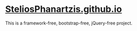 # [SteliosPhanartzis.github.io](https://steliosphanartzis.github.io/)

This is a framework-free, bootstrap-free, jQuery-free project.
